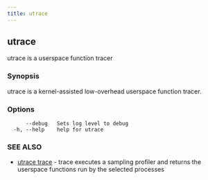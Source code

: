 ```yaml
---
title: utrace
---	
```


## utrace

utrace is a userspace function tracer

### Synopsis

utrace is a kernel-assisted low-overhead userspace function tracer.

### Options

```
      --debug   Sets log level to debug
  -h, --help    help for utrace
```

### SEE ALSO

* [utrace trace](utrace_trace.md)	 - trace executes a sampling profiler and returns the userspace functions run by the selected processes

